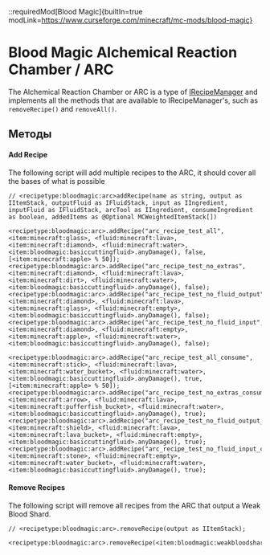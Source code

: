 ::requiredMod[Blood Magic]{builtIn=true modLink=https://www.curseforge.com/minecraft/mc-mods/blood-magic}

# Blood Magic Alchemical Reaction Chamber / ARC

The Alchemical Reaction Chamber or ARC is a type of [IRecipeManager](/vanilla/api/managers/IRecipeManager) and implements all the methods that are available to IRecipeManager's, such as `removeRecipe()` and `removeAll()`.

## Методы

#### Add Recipe

The following script will add multiple recipes to the ARC, it should cover all the bases of what is possible

```zenscript
// <recipetype:bloodmagic:arc>addRecipe(name as string, output as IItemStack, outputFluid as IFluidStack, input as IIngredient, inputFluid as IFluidStack, arcTool as IIngredient, consumeIngredient as boolean, addedItems as @Optional MCWeightedItemStack[])

<recipetype:bloodmagic:arc>.addRecipe("arc_recipe_test_all", <item:minecraft:glass>, <fluid:minecraft:lava>, <item:minecraft:diamond>, <fluid:minecraft:water>, <item:bloodmagic:basiccuttingfluid>.anyDamage(), false, [<item:minecraft:apple> % 50]);
<recipetype:bloodmagic:arc>.addRecipe("arc_recipe_test_no_extras", <item:minecraft:diamond>, <fluid:minecraft:lava>, <item:minecraft:dirt>, <fluid:minecraft:water>, <item:bloodmagic:basiccuttingfluid>.anyDamage(), false);
<recipetype:bloodmagic:arc>.addRecipe("arc_recipe_test_no_fluid_output", <item:minecraft:diamond>, <fluid:minecraft:lava>, <item:minecraft:glass>, <fluid:minecraft:empty>, <item:bloodmagic:basiccuttingfluid>.anyDamage(), false);
<recipetype:bloodmagic:arc>.addRecipe("arc_recipe_test_no_fluid_input", <item:minecraft:diamond>, <fluid:minecraft:empty>, <item:minecraft:apple>, <fluid:minecraft:water>, <item:bloodmagic:basiccuttingfluid>.anyDamage(), false);

<recipetype:bloodmagic:arc>.addRecipe("arc_recipe_test_all_consume", <item:minecraft:stick>, <fluid:minecraft:lava>, <item:minecraft:water_bucket>, <fluid:minecraft:water>, <item:bloodmagic:basiccuttingfluid>.anyDamage(), true, [<item:minecraft:apple> % 50]);
<recipetype:bloodmagic:arc>.addRecipe("arc_recipe_test_no_extras_consume", <item:minecraft:arrow>, <fluid:minecraft:lava>,<item:minecraft:pufferfish_bucket>, <fluid:minecraft:water>, <item:bloodmagic:basiccuttingfluid>.anyDamage(), true);
<recipetype:bloodmagic:arc>.addRecipe("arc_recipe_test_no_fluid_output_consume", <item:minecraft:shield>, <fluid:minecraft:lava>, <item:minecraft:lava_bucket>, <fluid:minecraft:empty>, <item:bloodmagic:basiccuttingfluid>.anyDamage(), true);
<recipetype:bloodmagic:arc>.addRecipe("arc_recipe_test_no_fluid_input_consume", <item:minecraft:stone>, <fluid:minecraft:empty>, <item:minecraft:water_bucket>, <fluid:minecraft:water>, <item:bloodmagic:basiccuttingfluid>.anyDamage(), true);
```

#### Remove Recipes

The following script will remove all recipes from the ARC that output a Weak Blood Shard.

```zenscript
// <recipetype:bloodmagic:arc>.removeRecipe(output as IItemStack);

<recipetype:bloodmagic:arc>.removeRecipe(<item:bloodmagic:weakbloodshard>);
```